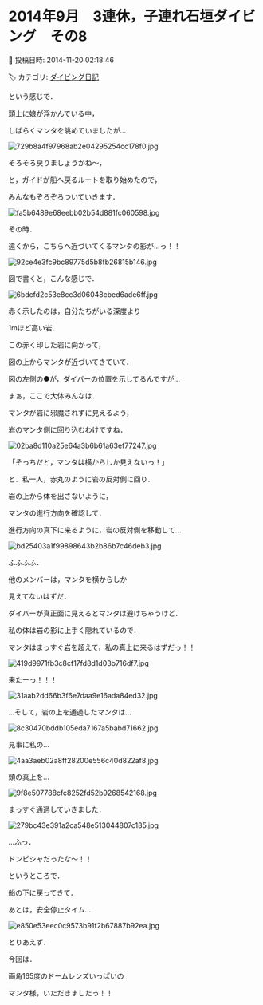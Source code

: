 # 2014年9月　3連休，子連れ石垣ダイビング　その8

📅 投稿日時: 2014-11-20 02:18:46

🏷️ カテゴリ: [ダイビング日記](ce3a7a8d424d112fce83ee85c81a0e344.md)

という感じで．





頭上に娘が浮かんでいる中，


しばらくマンタを眺めていましたが…




![729b8a4f97968ab2e04295254cc178f0.jpg](images/729b8a4f97968ab2e04295254cc178f0.jpg)







そろそろ戻りましょうかね～，


と，ガイドが船へ戻るルートを取り始めたので，


みんなもぞろぞろついていきます．




![fa5b6489e68eebb02b54d881fc060598.jpg](images/fa5b6489e68eebb02b54d881fc060598.jpg)




その時．


遠くから，こちらへ近づいてくるマンタの影が…っ！！




![92ce4e3fc9bc89775d5b8fb26815b146.jpg](images/92ce4e3fc9bc89775d5b8fb26815b146.jpg)







図で書くと，こんな感じで．




![6bdcfd2c53e8cc3d06048cbed6ade6ff.jpg](images/6bdcfd2c53e8cc3d06048cbed6ade6ff.jpg)







赤く示したのは，自分たちがいる深度より


1mほど高い岩．


この赤く印した岩に向かって，


図の上からマンタが近づいてきていて．


図の左側の●が，ダイバーの位置を示してるんですが…





まぁ，ここで大体みんなは．


マンタが岩に邪魔されずに見えるよう，


岩のマンタ側に回り込むわけですね．




![02ba8d110a25e64a3b6b61a63ef77247.jpg](images/02ba8d110a25e64a3b6b61a63ef77247.jpg)




「そっちだと，マンタは横からしか見えないっ！」


と．私一人，赤丸のように岩の反対側に回り．





岩の上から体を出さないように，


マンタの進行方向を確認して．


進行方向の真下に来るように，岩の反対側を移動して…




![bd25403a1f99898643b2b86b7c46deb3.jpg](images/bd25403a1f99898643b2b86b7c46deb3.jpg)




ふふふふ．


他のメンバーは，マンタを横からしか


見えてないはずだ．





ダイバーが真正面に見えるとマンタは避けちゃうけど．


私の体は岩の影に上手く隠れているので．


マンタはまっすぐ岩を超えて，私の真上に来るはずだっ！！




![419d9971fb3c8cf17fd8d1d03b716df7.jpg](images/419d9971fb3c8cf17fd8d1d03b716df7.jpg)




来たーっ！！！




![31aab2dd66b3f6e7daa9e16ada84ed32.jpg](images/31aab2dd66b3f6e7daa9e16ada84ed32.jpg)




…そして，岩の上を通過したマンタは…




![8c30470bddb105eda7167a5babd71662.jpg](images/8c30470bddb105eda7167a5babd71662.jpg)




見事に私の…




![4aa3aeb02a8ff28200e556c40d822af8.jpg](images/4aa3aeb02a8ff28200e556c40d822af8.jpg)




頭の真上を…




![9f8e507788cfc8252fd52b9268542168.jpg](images/9f8e507788cfc8252fd52b9268542168.jpg)




まっすぐ通過していきました．




![279bc43e391a2ca548e513044807c185.jpg](images/279bc43e391a2ca548e513044807c185.jpg)




…ふっ．


ドンピシャだったな～！！





というところで．


船の下に戻ってきて．


あとは，安全停止タイム…




![e850e53eec0c9573b91f2b67887b92ea.jpg](images/e850e53eec0c9573b91f2b67887b92ea.jpg)







とりあえず．


今回は．


画角165度のドームレンズいっぱいの


マンタ様，いただきましたっ！！

